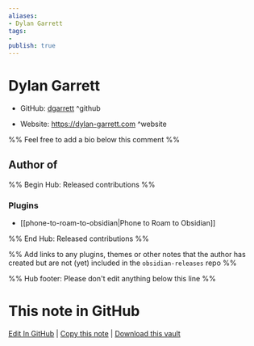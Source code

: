 ```yaml
---
aliases:
- Dylan Garrett
tags:
- 
publish: true
---
```


# Dylan Garrett

- GitHub: [dgarrett](https://github.com/dgarrett/) ^github
<!-- - Discord: `@` ^discord-->
- Website: <https://dylan-garrett.com> ^website
<!-- - [[Publish sites|Publish site]]: ^publish-->

%% Feel free to add a bio below this comment %%


## Author of

%% Begin Hub: Released contributions %%
### Plugins
- [[phone-to-roam-to-obsidian|Phone to Roam to Obsidian]]

%% End Hub: Released contributions %%

%% Add links to any plugins, themes or other notes that the author has created but are not (yet) included in the `obsidian-releases` repo %%

<!--
### Unlisted plugins
-->

<!--
### Others

- 
-->

<!--
## Sponsor this author

- [[GitHub sponsors]]: [Sponsor @dgarrett on GitHub Sponsors](https://github.com/sponsors/dgarrett) ^github-sponsor
- [[Buy me a coffee]]: ^buy-me-a-coffee
- [[PayPal]]: ^paypal
- [[Patreon]]: ^patreon

-->

<!--
## Follow this author

- [[YouTube Channels|On YouTube]]: ^youtube
- Twitter: ^twitter
- ...
-->

%% Hub footer: Please don't edit anything below this line %%

# This note in GitHub

<span class="git-footer">[Edit In GitHub](https://github.dev/obsidian-community/obsidian-hub/blob/main/01%20-%20Community/People/dgarrett.md "git-hub-edit-note") | [Copy this note](https://raw.githubusercontent.com/obsidian-community/obsidian-hub/main/01%20-%20Community/People/dgarrett.md "git-hub-copy-note") | [Download this vault](https://github.com/obsidian-community/obsidian-hub/archive/refs/heads/main.zip "git-hub-download-vault") </span>
